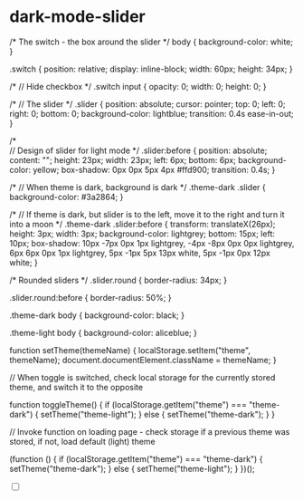 # dark-mode-slider
/* The switch - the box around the slider */
body {
    background-color: white;
  }
  
  .switch {
    position: relative;
    display: inline-block;
    width: 60px;
    height: 34px;
  }
  
  /*   // Hide checkbox
   */
  .switch input {
    opacity: 0;
    width: 0;
    height: 0;
  }
  
  /*   // The slider
     */
  .slider {
    position: absolute;
    cursor: pointer;
    top: 0;
    left: 0;
    right: 0;
    bottom: 0;
    background-color: lightblue;
    transition: 0.4s ease-in-out;
  }
  
  /*   
    // Design of slider for light mode
   */
  .slider:before {
    position: absolute;
    content: "";
    height: 23px;
    width: 23px;
    left: 6px;
    bottom: 6px;
    background-color: yellow;
    box-shadow: 0px 0px 5px 4px #ffd900;
    transition: 0.4s;
  }
  
  /*   // When theme is dark, background is dark */
  .theme-dark .slider {
    background-color: #3a2864;
  }
  
  /*    // If theme is dark, but slider is to the left, move it to the right and turn it into a moon
   */
  .theme-dark .slider:before {
    transform: translateX(26px);
    height: 3px;
    width: 3px;
    background-color: lightgrey;
    bottom: 15px;
    left: 10px;
    box-shadow: 10px -7px 0px 1px lightgrey, -4px -8px 0px 0px lightgrey, 6px 6px 0px 1px lightgrey, 5px -1px 5px 13px white, 5px -1px 0px 12px white;
  }
  
  /* Rounded sliders */
  .slider.round {
    border-radius: 34px;
  }
  
  .slider.round:before {
    border-radius: 50%;
  }
  
  .theme-dark body {
    background-color: black;
  }
  
  .theme-light body {
    background-color: aliceblue;
  }
  
function setTheme(themeName) {
    localStorage.setItem("theme", themeName);
    document.documentElement.className = themeName;
  }
  
  // When toggle is switched, check local storage for the currently stored theme, and switch it to the opposite
  
  function toggleTheme() {
    if (localStorage.getItem("theme") === "theme-dark") {
      setTheme("theme-light");
    } else {
      setTheme("theme-dark");
    }
  }
  
  // Invoke function on loading page - check storage if a previous theme was stored, if not, load default (light) theme
  
  (function () {
    if (localStorage.getItem("theme") === "theme-dark") {
      setTheme("theme-dark");
    } else {
      setTheme("theme-light");
    }
  })();
<!DOCTYPE html>
<head>
    <title>Dark Mode by Anuj</title>
    <link rel="stylesheet" href="style.css">
    <script src="darkmode.js"></script>
</head>
<body>
    <!--for the dark mode slider-->
<label id ="switch" class="switch">
    <input type="checkbox" onchange="toggleTheme()" id="slider">
    <span class="slider round"></span>
</label>
</body>
